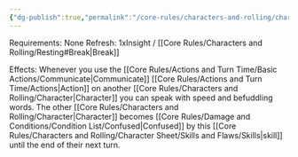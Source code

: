 ```yaml
---
{"dg-publish":true,"permalink":"/core-rules/characters-and-rolling/character-sheet/skills-and-flaws/skill-list/insight/rank-3/twisted-speech/"}
---
```


Requirements: None
Refresh: 1xInsight / [[Core Rules/Characters and Rolling/Resting#Break\|Break]]

Effects:
Whenever you use the [[Core Rules/Actions and Turn Time/Basic Actions/Communicate\|Communicate]] [[Core Rules/Actions and Turn Time/Actions\|Action]] on another [[Core Rules/Characters and Rolling/Character\|Character]] you can speak with speed and befuddling words. The other [[Core Rules/Characters and Rolling/Character\|Character]] becomes [[Core Rules/Damage and Conditions/Condition List/Confused\|Confused]] by this [[Core Rules/Characters and Rolling/Character Sheet/Skills and Flaws/Skills\|skill]] until the end of their next turn.